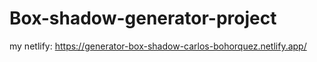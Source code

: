 # Box-shadow-generator-project
my netlify:
https://generator-box-shadow-carlos-bohorquez.netlify.app/
